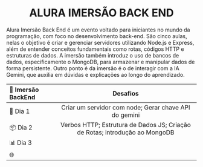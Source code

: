 <div align="center">

  # ALURA IMERSÃO BACK END

</div>

<p>
  Alura Imersão Back End é um evento voltado para iniciantes no mundo da programação, com foco no desenvolvimento back-end.
  São cinco aulas, nelas o objetivo é criar e gerenciar servidores utilizando Node.js e Express, além de entender conceitos fundamentais como rotas,
  códigos HTTP e estruturas de dados.
  A imersão também introduz o uso de bancos de dados, especificamente o MongoDB, para armazenar e manipular dados de forma persistente.
  Outro ponto é da imersão é o de interagir com a IA Gemini, que auxilia em dúvidas e explicações ao longo do aprendizado.
</P>

<div align="center">

  |📙 __Imersão BackEnd__ | Desafios |
  |:----------------------|:----------:|
  |🚀 Dia 1  | Criar um servidor com node; Gerar chave API do gemini |
  |📦 Dia 2  | Verbos HTTP; Estrutura de Dados JS; Criação de Rotas; introdução ao MongoDB|
  |📊 Dia 3  |  |
  |🌐  |  |

</div>
